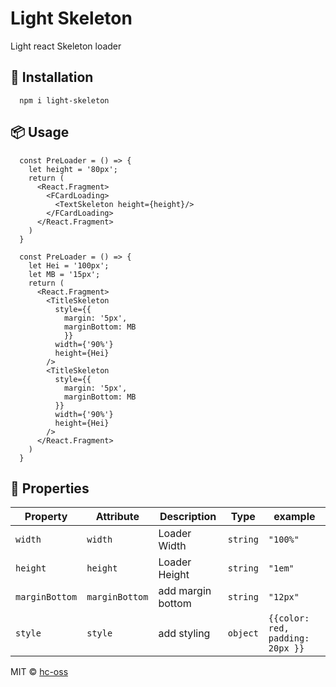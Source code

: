 # Light Skeleton
Light react Skeleton loader


## 🔧 Installation

```
  npm i light-skeleton
```

## 📦 Usage
```
  const PreLoader = () => {
    let height = '80px';
    return (
      <React.Fragment>
        <FCardLoading>
          <TextSkeleton height={height}/>
        </FCardLoading>
      </React.Fragment>
    )
  }
```
```
  const PreLoader = () => {
    let Hei = '100px';
    let MB = '15px';
    return (
      <React.Fragment>
        <TitleSkeleton 
          style={{ 
            margin: '5px', 
            marginBottom: MB
            }} 
          width={'90%'}
          height={Hei}
        />
        <TitleSkeleton 
          style={{ 
            margin: '5px', 
            marginBottom: MB
          }} 
          width={'90%'} 
          height={Hei}
        />
      </React.Fragment>
    )
  }
  ```
## 👀 Properties

| Property       | Attribute       | Description             | Type      | example     |
| -------------- | --------------- | ----------------------- | --------- | ----------- |
| `width`        | `width`         | Loader Width            | `string`  | `"100%"`    |
| `height`       | `height`        | Loader Height           | `string`  | `"1em"`     |
| `marginBottom` | `marginBottom`  | add margin bottom       | `string`  | `"12px"` |
| `style`        | `style`          | add styling             | `object` | `{{color: red, padding: 20px }}`     |



MIT © [hc-oss](https://github.com/hc-oss)